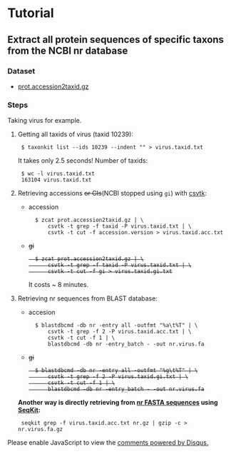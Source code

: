 # Tutorial

## Extract all protein sequences of specific taxons from the NCBI nr database

### Dataset

- [prot.accession2taxid.gz](ftp://ftp.ncbi.nih.gov/pub/taxonomy/accession2taxid/prot.accession2taxid.gz)

### Steps

Taking virus for example.

1. Getting all taxids of virus (taxid 10239):

        $ taxonkit list --ids 10239 --indent "" > virus.taxid.txt

    It takes only 2.5 seconds! Number of taxids:

        $ wc -l virus.taxid.txt
        163104 virus.taxid.txt

2. Retrieving accessions <s>or GIs</s>(NCBI stopped using `gi`) with [csvtk](http://bioinf.shenwei.me/csvtk/download/):

    - accession

            $ zcat prot.accession2taxid.gz | \
                csvtk -t grep -f taxid -P virus.taxid.txt | \
                csvtk -t cut -f accession.version > virus.taxid.acc.txt
    
    - <s>gi

            $ zcat prot.accession2taxid.gz | \
                csvtk -t grep -f taxid -P virus.taxid.txt | \
                csvtk -t cut -f gi > virus.taxid.gi.txt
        </s>
        It costs ~ 8 minutes.

3. Retrieving nr sequences from BLAST database:

    - accesion

            $ blastdbcmd -db nr -entry all -outfmt "%a\t%T" | \
                csvtk -t grep -f 2 -P virus.taxid.acc.txt | \
                csvtk -t cut -f 1 | \
                blastdbcmd -db nr -entry_batch - -out nr.virus.fa

    - <s>gi

            $ blastdbcmd -db nr -entry all -outfmt "%g\t%T" | \
                csvtk -t grep -f 2 -P virus.taxid.gi.txt | \
                csvtk -t cut -f 1 | \
                blastdbcmd -db nr -entry_batch - -out nr.virus.fa
        </s>

    **Another way is directly retrieving from [nr FASTA sequences](ftp://ftp.ncbi.nih.gov/blast/db/FASTA/nr.gz) using [SeqKit](http://bioinf.shenwei.me/seqkit/download):**
    
        seqkit grep -f virus.taxid.acc.txt nr.gz | gzip -c > nr.virus.fa.gz

<div id="disqus_thread"></div>
<script>

/**
*  RECOMMENDED CONFIGURATION VARIABLES: EDIT AND UNCOMMENT THE SECTION BELOW TO INSERT DYNAMIC VALUES FROM YOUR PLATFORM OR CMS.
*  LEARN WHY DEFINING THESE VARIABLES IS IMPORTANT: https://disqus.com/admin/universalcode/#configuration-variables*/
/*
var disqus_config = function () {
this.page.url = PAGE_URL;  // Replace PAGE_URL with your page's canonical URL variable
this.page.identifier = PAGE_IDENTIFIER; // Replace PAGE_IDENTIFIER with your page's unique identifier variable
};
*/
(function() { // DON'T EDIT BELOW THIS LINE
var d = document, s = d.createElement('script');
s.src = '//taxonkit.disqus.com/embed.js';
s.setAttribute('data-timestamp', +new Date());
(d.head || d.body).appendChild(s);
})();
</script>
<noscript>Please enable JavaScript to view the <a href="https://disqus.com/?ref_noscript">comments powered by Disqus.</a></noscript>
